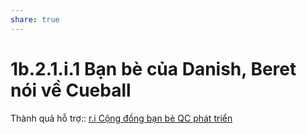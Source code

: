 ```yaml
---
share: true
---
```

# 1b.2.1.i.1 Bạn bè của Danish, Beret nói về Cueball
Thành quả hỗ trợ:: [r.i Cộng đồng bạn bè QC phát triển](r.i%20C%E1%BB%99ng%20%C4%91%E1%BB%93ng%20b%E1%BA%A1n%20b%C3%A8%20QC%20ph%C3%A1t%20tri%E1%BB%83n.md)
